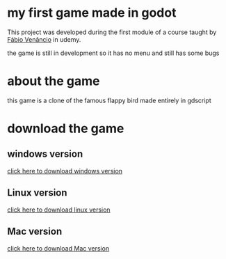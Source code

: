# my first game made in godot
This project was developed during the first module of a course taught by [Fábio Venâncio](https://www.udemy.com/user/fabio-venancio/) in udemy.

the game is still in development so it has no menu and still has some bugs

<h1>about the game</h1>

this game is a clone of the famous flappy bird made entirely in gdscript


<h1>download the game</h1>

<h2>windows version</h2>
<a href="https://www.mediafire.com/file/ys1d0e1d3xldfjj/windows.zip/file/">click here to download windows version</a>

<h2>Linux version</h2>
<a href="https://www.mediafire.com/file/o1f34db4g7mhep8/linux.tar.gz/file">click here to download linux version</a>

<h2>Mac version</h2>
<a href="https://www.mediafire.com/file/vgejjzy66cv5epl/mac.zip/file">click here to download Mac version</a>






